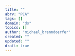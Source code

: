 ```yaml
---
title: ""
abrv: "PCA"
tags: []
domain: "ds"
topics: []
author: "michael_brenndoerfer"
created: ""
updated: ""
draft: true
---
```

